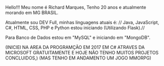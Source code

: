 Hello!!! Meu nome é Richard Marques,
Tenho 20 anos e atualmente morando em MG BRASIL.

Atualmente sou DEV Full, minhas linguagens atuais é:
// Java, JavaScript, C#, HTML, CSS, PHP e Python estou iniciando (Utilizando Flask).//

Para Banco de Dados estou em "MySQL" e iniciando em "MongoDB".

(INICIEI NA AREA DA PROGRAMÇÃO EM 2017 EM C# ATRAVES DA MICROSOFT GRATUITAMENTE E HOJE NÃO TENHO MUITOS PROJETOS CONCLUIDOS,)
(MAS TENHO EM ANDAMENTO UM JOGO MMORPG)
